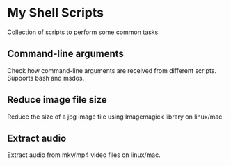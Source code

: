 # My Shell Scripts
Collection of scripts to perform some common tasks.

## Command-line arguments
Check how command-line arguments are received from different scripts. Supports bash and msdos.

## Reduce image file size
Reduce the size of a jpg image file using Imagemagick library on linux/mac.

## Extract audio
Extract audio from mkv/mp4 video files on linux/mac.

